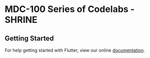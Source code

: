 # MDC-100 Series of Codelabs - SHRINE

## Getting Started

For help getting started with Flutter, view our online
[documentation](https://flutter.io/).

